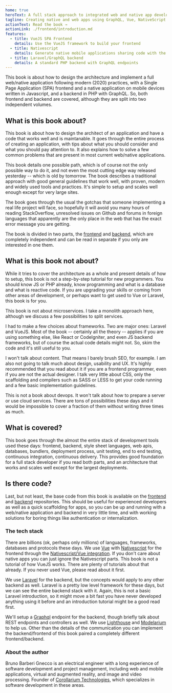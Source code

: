 ```yaml
---
home: true
heroText: A full stack approach to integrated web and native app development
tagline: Creating native and web apps using GraphQL, Vue, NativeScript and Laravel
actionText: Read the book →
actionLink: ./frontend/introduction.md
features:
  - title: VueJS SPA Frontend
    details: Use the VueJS framework to build your frontend
  - title: Nativescript
    details: Generate native mobile applications sharing code with the web version
  - title: Laravel/GraphQL backend
    details: A standard PHP backend with GraphQL endpoints
---
```


This book is about how to design the architecture and implement a full web/native application following modern (2020) practices, with a Single Page Application (SPA) frontend and a native application on mobile devices written in Javascript, and a backend in PHP with GraphQL. So, both frontend and backend are covered, although they are split into two independent volumes.

## What is this book about?

This book is about how to design the architect of an application and have a code that works well and is maintanable. It goes through the entire process of creating an application, with tips about what you should consider and what you should pay attention to. It also explains how to solve a few common problems that are present in most current web/native applications.

This book details one possible path, which is of course not the only possible way to do it, and not even the most cutting edge way released yesterday -- which is old by tomorrow. The book describes a traditional approach with good general guidelines that work well, with proven, modern and widely used tools and practices. It's simple to setup and scales well enough except for very large sites.

The book goes through the usual the gotchas that someone implementing a real life project will face, so hopefully it will avoid you many hours of reading StackOverflow, unresolved issues on Github and forums in foreign languages that apparently are the only place in the web that has the exact error message you are getting.

The book is divided in two parts, the [frontend](./frontend/introduction.md) and [backend](./backend/introduction.md), which are completely independent and can be read in separate if you only are interested in one them.

## What is this book not about?

While it tries to cover the architecture as a whole and present details of how to setup, this book is not a step-by-step tutorial for new programmers. You should know JS or PHP already, know programming and what is a database and what is reactive code. If you are upgrading your skills or coming from other areas of development, or perhaps want to get used to Vue or Laravel, this book is for you.

This book is not about microservices. I take a monolith approach here, although we discuss a few possibilities to split services.

I had to make a few choices about frameworks. Two are major ones: Laravel and VueJS. Most of the book -- certainly all the theory -- applies if you are using something else, like React or CodeIgniter, and even JS backend frameworks, but of course the actual code details might not. So, skim the code and it's still useful to you.

I won't talk about content. That means I barely brush SEO, for example. I am also not going to talk much about design, usability and UX. It's highly recommended that you read about it if you are a frontend programmer, even if you are not the actual designer. I talk very little about CSS, only the scaffolding and compilers such as SASS or LESS to get your code running and a few basic implementation guidelines.

This is not a book about devops. It won't talk about how to prepare a server or use cloud services. There are tons of possibilities these days and it would be impossible to cover a fraction of them without writing three times as much.

## What is covered?

This book goes through the almost the entire stack of development tools used these days: frontend, backend, style sheet languages, web apis, databases, bundlers, deployment process, unit testing, end to end testing, continuous integration, continuous delivery. This provides good foundation for a full stack developer if you read both parts, and an architecture that works and scales well except for the largest deployments.

## Is there code?

Last, but not least, the base code from this book is available on the [frontend]() and [backend]() repositories. This should be useful for experienced developers as well as a quick scaffolding for apps, so you can be up and running with a web/native application and backend in very little time, and with working solutions for boring things like authentication or internalization.

### The tech stack

There are billions (ok, perhaps only millions) of languages, frameworks, databases and protocols these days. We use [Vue](https://vuejs.org) with [Nativescript](https://nativescript.org/) for the frontend through the [Nativescript/Vue integration](https://nativescript-vue.org/). If you don't care about native apps you can just ignore the Nativescript parts. This book is not a tutorial of how VueJS works. There are plenty of tutorials about that already. If you never used Vue, please read about it first.

We use [Laravel](https://laravel.com) for the backend, but the concepts would apply to any other backend as well. Laravel is a pretty low level framework for these days, but we can see the entire backend stack with it. Again, this is not a basic Laravel introduction, so it might move a bit fast you have never developed anything using it before and an introduction tutorial might be a good read first.

We'll setup a [Graphql](https://graphql.org/) endpoint for the backend, though briefly talk about REST endpoints and controllers as well. We use [Lighthouse](https://lighthouse-php.com/) and [Modelarium](https://github.com/Corollarium/modelarium) to help us. Other than the details of the communication you can implement the backend/frontend of this book paired a completely different frontend/backend.

### About the author

Bruno Barberi Gnecco is an electrical engineer with a long experience of software development and project management, including web and mobile applications, virtual and augmented reality, and image and video processing. Founder of [Corollarium Technologies](https://corollarium.com), which specializes in software development in these areas.
